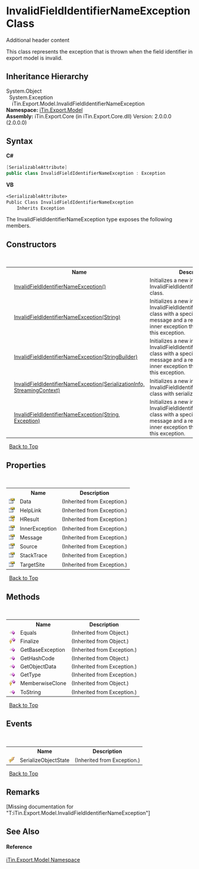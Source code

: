 # InvalidFieldIdentifierNameException Class
Additional header content 

This class represents the exception that is thrown when the field identifier in export model is invalid.


## Inheritance Hierarchy
System.Object<br />&nbsp;&nbsp;System.Exception<br />&nbsp;&nbsp;&nbsp;&nbsp;iTin.Export.Model.InvalidFieldIdentifierNameException<br />
**Namespace:**&nbsp;<a href="N_iTin_Export_Model">iTin.Export.Model</a><br />**Assembly:**&nbsp;iTin.Export.Core (in iTin.Export.Core.dll) Version: 2.0.0.0 (2.0.0.0)

## Syntax

**C#**<br />
``` C#
[SerializableAttribute]
public class InvalidFieldIdentifierNameException : Exception
```

**VB**<br />
``` VB
<SerializableAttribute>
Public Class InvalidFieldIdentifierNameException
	Inherits Exception
```

The InvalidFieldIdentifierNameException type exposes the following members.


## Constructors
&nbsp;<table><tr><th></th><th>Name</th><th>Description</th></tr><tr><td>![Public method](media/pubmethod.gif "Public method")</td><td><a href="M_iTin_Export_Model_InvalidFieldIdentifierNameException__ctor">InvalidFieldIdentifierNameException()</a></td><td>
Initializes a new instance of the InvalidFieldIdentifierNameException class.</td></tr><tr><td>![Public method](media/pubmethod.gif "Public method")</td><td><a href="M_iTin_Export_Model_InvalidFieldIdentifierNameException__ctor_2">InvalidFieldIdentifierNameException(String)</a></td><td>
Initializes a new instance of the InvalidFieldIdentifierNameException class with a specified error message and a reference to the inner exception that is the cause of this exception.</td></tr><tr><td>![Public method](media/pubmethod.gif "Public method")</td><td><a href="M_iTin_Export_Model_InvalidFieldIdentifierNameException__ctor_4">InvalidFieldIdentifierNameException(StringBuilder)</a></td><td>
Initializes a new instance of the InvalidFieldIdentifierNameException class with a specified error message and a reference to the inner exception that is the cause of this exception.</td></tr><tr><td>![Protected method](media/protmethod.gif "Protected method")</td><td><a href="M_iTin_Export_Model_InvalidFieldIdentifierNameException__ctor_1">InvalidFieldIdentifierNameException(SerializationInfo, StreamingContext)</a></td><td>
Initializes a new instance of the InvalidFieldIdentifierNameException class with serialized data.</td></tr><tr><td>![Public method](media/pubmethod.gif "Public method")</td><td><a href="M_iTin_Export_Model_InvalidFieldIdentifierNameException__ctor_3">InvalidFieldIdentifierNameException(String, Exception)</a></td><td>
Initializes a new instance of the InvalidFieldIdentifierNameException class with a specified error message and a reference to the inner exception that is the cause of this exception.</td></tr></table>&nbsp;
<a href="#invalidfieldidentifiernameexception-class">Back to Top</a>

## Properties
&nbsp;<table><tr><th></th><th>Name</th><th>Description</th></tr><tr><td>![Public property](media/pubproperty.gif "Public property")</td><td>Data</td><td> (Inherited from Exception.)</td></tr><tr><td>![Public property](media/pubproperty.gif "Public property")</td><td>HelpLink</td><td> (Inherited from Exception.)</td></tr><tr><td>![Protected property](media/protproperty.gif "Protected property")</td><td>HResult</td><td> (Inherited from Exception.)</td></tr><tr><td>![Public property](media/pubproperty.gif "Public property")</td><td>InnerException</td><td> (Inherited from Exception.)</td></tr><tr><td>![Public property](media/pubproperty.gif "Public property")</td><td>Message</td><td> (Inherited from Exception.)</td></tr><tr><td>![Public property](media/pubproperty.gif "Public property")</td><td>Source</td><td> (Inherited from Exception.)</td></tr><tr><td>![Public property](media/pubproperty.gif "Public property")</td><td>StackTrace</td><td> (Inherited from Exception.)</td></tr><tr><td>![Public property](media/pubproperty.gif "Public property")</td><td>TargetSite</td><td> (Inherited from Exception.)</td></tr></table>&nbsp;
<a href="#invalidfieldidentifiernameexception-class">Back to Top</a>

## Methods
&nbsp;<table><tr><th></th><th>Name</th><th>Description</th></tr><tr><td>![Public method](media/pubmethod.gif "Public method")</td><td>Equals</td><td> (Inherited from Object.)</td></tr><tr><td>![Protected method](media/protmethod.gif "Protected method")</td><td>Finalize</td><td> (Inherited from Object.)</td></tr><tr><td>![Public method](media/pubmethod.gif "Public method")</td><td>GetBaseException</td><td> (Inherited from Exception.)</td></tr><tr><td>![Public method](media/pubmethod.gif "Public method")</td><td>GetHashCode</td><td> (Inherited from Object.)</td></tr><tr><td>![Public method](media/pubmethod.gif "Public method")</td><td>GetObjectData</td><td> (Inherited from Exception.)</td></tr><tr><td>![Public method](media/pubmethod.gif "Public method")</td><td>GetType</td><td> (Inherited from Exception.)</td></tr><tr><td>![Protected method](media/protmethod.gif "Protected method")</td><td>MemberwiseClone</td><td> (Inherited from Object.)</td></tr><tr><td>![Public method](media/pubmethod.gif "Public method")</td><td>ToString</td><td> (Inherited from Exception.)</td></tr></table>&nbsp;
<a href="#invalidfieldidentifiernameexception-class">Back to Top</a>

## Events
&nbsp;<table><tr><th></th><th>Name</th><th>Description</th></tr><tr><td>![Protected event](media/protevent.gif "Protected event")</td><td>SerializeObjectState</td><td> (Inherited from Exception.)</td></tr></table>&nbsp;
<a href="#invalidfieldidentifiernameexception-class">Back to Top</a>

## Remarks
\[Missing <remarks> documentation for "T:iTin.Export.Model.InvalidFieldIdentifierNameException"\]

## See Also


#### Reference
<a href="N_iTin_Export_Model">iTin.Export.Model Namespace</a><br />